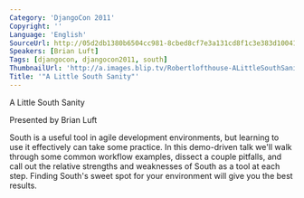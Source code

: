 ```yaml
---
Category: 'DjangoCon 2011'
Copyright: ''
Language: 'English'
SourceUrl: http://05d2db1380b6504cc981-8cbed8cf7e3a131cd8f1c3e383d10041.r93.cf2.rackcdn.com/djangocon-2011/91_a-little-south-sanity.m4v
Speakers: [Brian Luft]
Tags: [djangocon, djangocon2011, south]
ThumbnailUrl: 'http://a.images.blip.tv/Robertlofthouse-ALittleSouthSanity152-343.jpg'
Title: '"A Little South Sanity"'
---
```

A Little South Sanity

Presented by Brian Luft

South is a useful tool in agile development environments, but learning to use
it effectively can take some practice. In this demo-driven talk we'll walk
through some common workflow examples, dissect a couple pitfalls, and call out
the relative strengths and weaknesses of South as a tool at each step. Finding
South's sweet spot for your environment will give you the best results.

